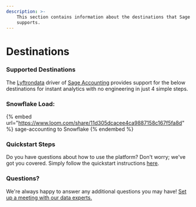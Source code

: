 ```yaml
---
description: >-
    This section contains information about the destinations that Sage Accounting
    supports.
---
```


# Destinations

### Supported Destinations

The [Lyftrondata](https://www.lyftrondata.com/) driver of [Sage Accounting](https://www.lyftrondata.com/integration/sage-accounting/) provides support for the below destinations for instant analytics with no engineering in just 4 simple steps.

### Snowflake Load:

{% embed url="https://www.loom.com/share/11d305dcacee4ca9887158c167f5fa8d" %}
sage-accounting to Snowflake
{% endembed %}

### Quickstart Steps

Do you have questions about how to use the platform? Don't worry; we've got you covered. Simply follow the quickstart instructions [here](../../../quickstart-steps.md).

### Questions? <a href="#questions" id="questions"></a>

We're always happy to answer any additional questions you may have! [Set up a meeting with our data experts.](https://www.lyftrondata.com/book-a-meeting/)
